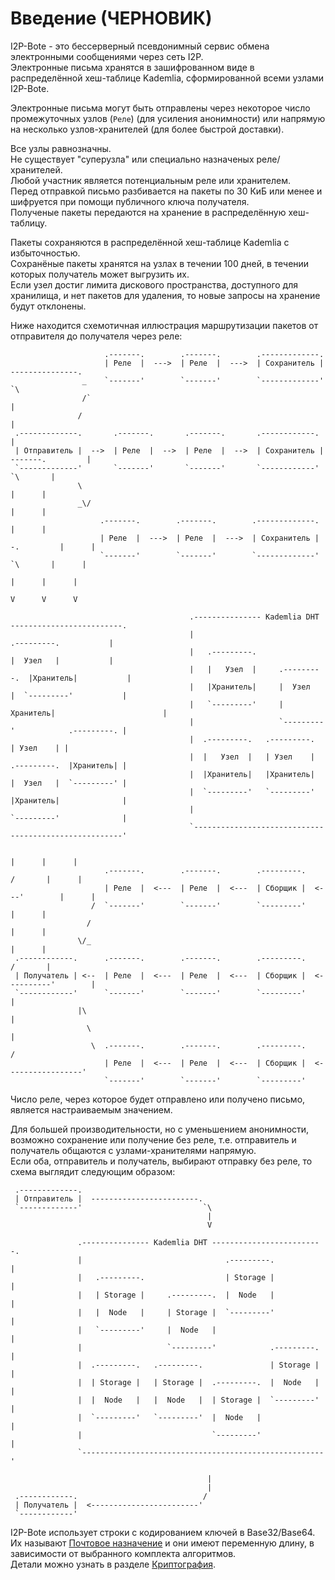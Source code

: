 # Введение (ЧЕРНОВИК)

I2P-Bote - это бессерверный псевдонимный сервис обмена электронными сообщениями через сеть I2P.  
Электронные письма хранятся в зашифрованном виде в распределённой хеш-таблице Kademlia, сформированной всеми узлами I2P-Bote.

Электронные письма могут быть отправлены через некоторое число промежуточных узлов (`Реле`) (для усиления анонимности) или напрямую на несколько узлов-хранителей (для более быстрой доставки).

Все узлы равнозначны.  
Не существует "суперузла" или специально назначеных реле/хранителей.  
Любой участник является потенциальным реле или хранителем.  
Перед отправкой письмо разбивается на пакеты по 30 КиБ или менее и шифруется при помощи публичного ключа получателя.  
Полученые пакеты передаются на хранение в распределённую хеш-таблицу.

Пакеты сохраняются в распределённой хеш-таблице Kademlia с избыточностью.  
Сохранёные пакеты хранятся на узлах в течении 100 дней, в течении которых получатель может выгрузить их.  
Если узел достиг лимита дискового пространства, доступного для хранилища, и нет пакетов для удаления, то новые запросы на хранение будут отклонены.   

Ниже находится схемотичная иллюстрация маршрутизации пакетов от отправителя до получателя через реле:

```
                     .-------.        .-------.        .-------------.
                     | Реле  |  --->  | Реле  |  --->  | Сохранитель |  ---------------.
                _    `-------'        `-------'        `-------------'                  `\
                /`                                                                       |
               /                                                                         |
 .-------------.       .-------.       .-------.       .------------.                    |
 | Отправитель |  -->  | Реле  |  -->  | Реле  |  -->  | Сохранитель |  -------.         |
 `-------------'       `-------'       `-------'       `------------'           `\       |
               \                                                                  |      |
               _\/                                                                |      |
                    .-------.        .-------.        .-------------.             |      |
                    | Реле  |  --->  | Реле  |  --->  | Сохранитель |  -.         |      |
                    `-------'        `-------'        `-------------'    `\       |      |
                                                                           |      |      |
                                                                           V      V      V

                                        .--------------- Kademlia DHT -------------------------.
                                        |                                .---------.           |
                                        |   .---------.                  |  Узел   |           |
                                        |   |   Узел  |     .---------.  |Хранитель|           |
                                        |   |Хранитель|     |  Узел   |  `---------'           |
                                        |   `---------'     |Хранитель|                        |
                                        |                   `---------'            .---------. |
                                        |  .---------.   .---------.               | Узел    | |
                                        |  |   Узел  |   | Узел    |  .---------.  |Хранитель| |
                                        |  |Хранитель|   |Хранитель|  |  Узел   |  `---------' |
                                        |  `---------'   `---------'  |Хранитель|              |
                                        |                             `---------'              |
                                        `------------------------------------------------------'

                                                                          |      |      |
                     .-------.        .-------.        .---------.       /       |      |
                     | Реле  |  <---  | Реле  |  <---  | Сборщик |  <---'        |      |
                  /  `-------'        `-------'        `---------'               |      |
                 /                                                               |      |
               \/_                                                               |      |
 .------------.      .-------.        .-------.        .---------.              /       |
 | Получатель | <--  | Реле  |  <---  | Реле  |  <---  | Сборщик |  <----------'        |
 `------------'      `-------'        `-------'        `---------'                      |
               |\                                                                       |
                 \                                                                      |
                  \  .-------.        .-------.        .---------.                     /
                     | Реле  |  <---  | Реле  |  <---  | Сборщик |  <-----------------'
                     `-------'        `-------'        `---------'
```

Число реле, через которое будет отправлено или получено письмо, является настраиваемым значением.

Для большей производительности, но с уменьшением анонимности, возможно сохранение или получение без реле, т.е. отправитель и получатель общаются с узлами-хранителями напрямую.  
Если оба, отправитель и получатель, выбирают отправку без реле, то схема выглядит следующим образом:

```
 .-------------.
 | Отправитель |  ------------------------.
 `-------------'                           `\
                                            |
                                            V

               .--------------- Kademlia DHT -------------------------.
               |                                .---------.           |
               |   .---------.                  | Storage |           |
               |   | Storage |     .---------.  |  Node   |           |
               |   |  Node   |     | Storage |  `---------'           |
               |   `---------'     |  Node   |                        |
               |                   `---------'            .---------. |
               |  .---------.   .---------.               | Storage | |
               |  | Storage |   | Storage |  .---------.  |  Node   | |
               |  |  Node   |   |  Node   |  | Storage |  `---------' |
               |  `---------'   `---------'  |  Node   |              |
               |                             `---------'              |
               `------------------------------------------------------'

                                            |
                                            |
 .------------.                            /
 | Получатель |  <------------------------'
 `------------'
```

I2P-Bote использует строки с кодированием ключей в Base32/Base64. Их называют [Почтовое назначение](../../tutorials/terms.md#почтовое-назначение) и они имеют переменную длину, в зависимости от выбранного комплекта алгоритмов.  
Детали можно узнать в разделе [Криптография](cryptography.md).
